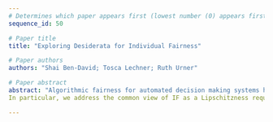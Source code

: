 ```yaml
--- 
# Determines which paper appears first (lowest number (0) appears first)
sequence_id: 50

# Paper title 
title: "Exploring Desiderata for Individual Fairness"

# Paper authors 
authors: "Shai Ben-David; Tosca Lechner; Ruth Urner"

# Paper abstract 
abstract: "Algorithmic fairness for automated decision making systems has received much attention in recent years, with studies falling broadly into one of two camps: notions of (statistical) group fairness (GF), and notions of individual fairness (IF) - fairness as a right to be guaranteed to individuals. In this work, we review the latter notion for classification tasks and propose a formal framework for distinguishing individual from group fairness notions. We take an "axiomatic" approach, and identify a list of desirable properties for such a notion. We analyze relationships between these requirements, showing that some of them are mutually exclusive. We discuss some of the existing approaches to individual fairness from the perspective of our framework.
In particular, we address the common view of IF as a Lipschitzness requirement ("similar individuals should be treated similarly") and discuss some of its concerning drawbacks."

--- 
```

